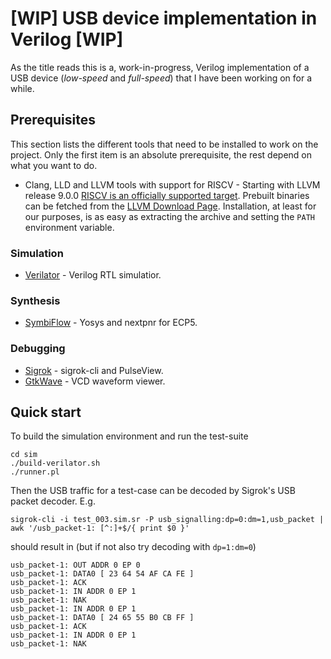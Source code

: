 # [WIP] USB device implementation in Verilog [WIP]

As the title reads this is a, work-in-progress, Verilog implementation of a USB
device (*low-speed* and *full-speed*) that I have been working on for a while.

## Prerequisites

This section lists the different tools that need to be installed to work on the
project. Only the first item is an absolute prerequisite, the rest depend on
what you want to do.

* Clang, LLD and LLVM tools with support for RISCV - Starting with LLVM release
 9.0.0 [RISCV is an officially supported
 target](https://releases.llvm.org/9.0.0/docs/ReleaseNotes.html#changes-to-the-riscv-target).
 Prebuilt binaries can be fetched from the [LLVM Download
 Page](https://releases.llvm.org/download.html). Installation, at least for our
 purposes, is as easy as extracting the archive and setting the `PATH`
 environment variable.

### Simulation

* [Verilator](https://www.veripool.org/wiki/verilator) - Verilog RTL simulatior.

### Synthesis

* [SymbiFlow](https://symbiflow.github.io/) - Yosys and nextpnr for ECP5.

### Debugging

* [Sigrok](https://sigrok.org/) - sigrok-cli and PulseView.
* [GtkWave](http://gtkwave.sourceforge.net/) - VCD waveform viewer.

## Quick start

To build the simulation environment and run the test-suite
```
cd sim
./build-verilator.sh
./runner.pl
```
Then the USB traffic for a test-case can be decoded by Sigrok's USB packet
decoder. E.g.
```
sigrok-cli -i test_003.sim.sr -P usb_signalling:dp=0:dm=1,usb_packet | awk '/usb_packet-1: [^:]+$/{ print $0 }'
```
should result in (but if not also try decoding with `dp=1:dm=0`)
```
usb_packet-1: OUT ADDR 0 EP 0
usb_packet-1: DATA0 [ 23 64 54 AF CA FE ]
usb_packet-1: ACK
usb_packet-1: IN ADDR 0 EP 1
usb_packet-1: NAK
usb_packet-1: IN ADDR 0 EP 1
usb_packet-1: DATA0 [ 24 65 55 B0 CB FF ]
usb_packet-1: ACK
usb_packet-1: IN ADDR 0 EP 1
usb_packet-1: NAK
```

